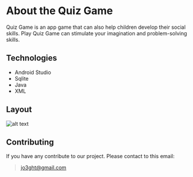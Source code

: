 # About the Quiz Game
Quiz Game is an app game that can also help children develop their social skills. Play Quiz Game can stimulate your imagination and problem-solving skills.

## Technologies
* Android Studio
* Sqlite
* Java
* XML

## Layout
![alt text](https://i.wingur.com/eOTi8.png)

## Contributing
If you have any contribute to our project. Please contact to this email:
>jo3ght@gmail.com
